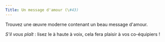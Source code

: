 ```yaml
---
Title: Un message d'amour (\#43)
---
```


Trouvez une œuvre moderne contenant un beau message d'amour.

*S'il vous plaît* : lisez le à haute à voix, cela fera plaisir à vos co-équipiers !
